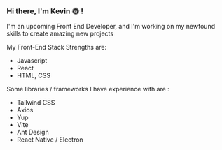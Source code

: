 ### Hi there, I'm Kevin 🌞 !

I'm an upcoming Front End Developer, and I'm working on my newfound skills to create amazing new projects

My Front-End Stack Strengths are:
- Javascript
- React
- HTML, CSS

Some libraries / frameworks I have experience with are :
- Tailwind CSS
- Axios
- Yup
- Vite
- Ant Design
- React Native / Electron


<!--
**kevnjs/kevnjs** is a ✨ _special_ ✨ repository because its `README.md` (this file) appears on your GitHub profile.

Here are some ideas to get you started:

- 🔭 I’m currently working on ...
- 🌱 I’m currently learning ...
- 👯 I’m looking to collaborate on ...
- 🤔 I’m looking for help with ...
- 💬 Ask me about ...
- 📫 How to reach me: ...
- 😄 Pronouns: ...
- ⚡ Fun fact: ...
-->
